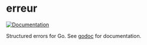 # erreur
[![Documentation](https://godoc.org/github.com/ORBAT/erreur?status.svg)](http://godoc.org/github.com/ORBAT/erreur)

Structured errors for Go. See [godoc](https://godoc.org/github.com/ORBAT/erreur) for documentation.
